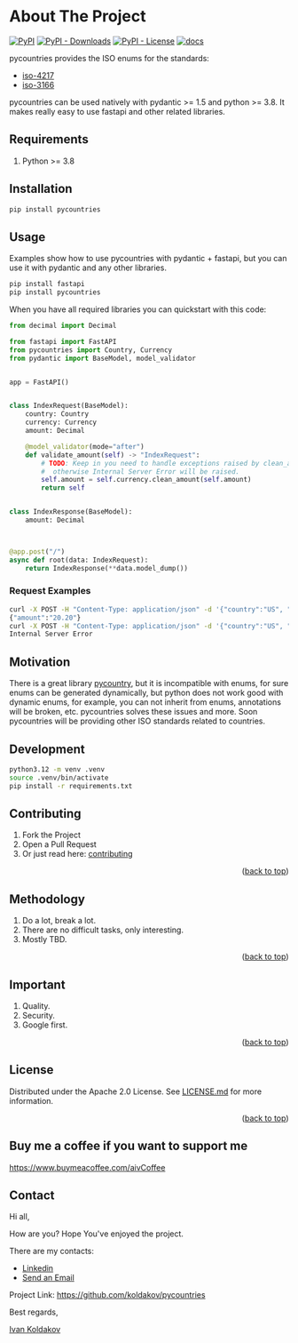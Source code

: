 # About The Project
[![PyPI](https://img.shields.io/pypi/v/pycountries?logo=python&logoColor=white)][pypi_proj]
[![PyPI - Downloads](https://img.shields.io/pypi/dm/pycountries?logo=python&logoColor=white)][pypi_proj]
[![PyPI - License](https://img.shields.io/pypi/l/pycountries?logo=open-source-initiative&logoColor=white)](https://github.com/AivGitHub/pycountries/blob/main/LICENSE.md)
[![docs](https://img.shields.io/readthedocs/pycountries?logo=readthedocs&logoColor=white)][documentation]

pycountries provides the ISO enums for the standards:

- [iso-4217](https://www.iso.org/iso-4217-currency-codes.html)
- [iso-3166](https://www.iso.org/iso-3166-country-codes.html)

pycountries can be used natively with pydantic >= 1.5 and python >= 3.8.
It makes really easy to use fastapi and other related libraries.

## Requirements

1. Python >= 3.8

## Installation

```bash
pip install pycountries
```

## Usage

Examples show how to use pycountries with pydantic + fastapi, but
you can use it with pydantic and any other libraries.

```bash
pip install fastapi
pip install pycountries
```

When you have all required libraries you can quickstart with this code:

```python
from decimal import Decimal

from fastapi import FastAPI
from pycountries import Country, Currency
from pydantic import BaseModel, model_validator


app = FastAPI()


class IndexRequest(BaseModel):
    country: Country
    currency: Currency
    amount: Decimal

    @model_validator(mode="after")
    def validate_amount(self) -> "IndexRequest":
        # TODO: Keep in you need to handle exceptions raised by clean_amount method,
        #  otherwise Internal Server Error will be raised.
        self.amount = self.currency.clean_amount(self.amount)
        return self


class IndexResponse(BaseModel):
    amount: Decimal



@app.post("/")
async def root(data: IndexRequest):
    return IndexResponse(**data.model_dump())
```

### Request Examples

```bash
curl -X POST -H "Content-Type: application/json" -d '{"country":"US", "currency":"USD", "amount":"20.20"}' http://127.0.0.1:8000
{"amount":"20.20"}
curl -X POST -H "Content-Type: application/json" -d '{"country":"US", "currency":"USD", "amount":"-20.20"}' http://127.0.0.1:8000
Internal Server Error
```

## Motivation

There is a great library [pycountry](https://github.com/pycountry/pycountry), but it is incompatible with enums,
for sure enums can be generated dynamically, but python does not work good with dynamic enums, for example, you can not
inherit from enums, annotations will be broken, etc. pycountries solves these issues and more.
Soon pycountries will be providing other ISO standards related to countries.

## Development

```bash
python3.12 -m venv .venv
source .venv/bin/activate
pip install -r requirements.txt
```

## Contributing

1. Fork the Project
2. Open a Pull Request
3. Or just read here: [contributing](https://docs.github.com/en/get-started/quickstart/contributing-to-projects)

<p align="right">(<a href="#top">back to top</a>)</p>

## Methodology

1. Do a lot, break a lot.
2. There are no difficult tasks, only interesting.
3. Mostly TBD.

<p align="right">(<a href="#top">back to top</a>)</p>

## Important

1. Quality.
2. Security.
3. Google first.

<p align="right">(<a href="#top">back to top</a>)</p>

## License

Distributed under the Apache 2.0 License. See [LICENSE.md](LICENSE.md) for more information.

<p align="right">(<a href="#top">back to top</a>)</p>

## Buy me a coffee if you want to support me

https://www.buymeacoffee.com/aivCoffee

## Contact

Hi all,

How are you? Hope You've enjoyed the project.

There are my contacts:

- [Linkedin](https://www.linkedin.com/in/aiv/)
- [Send an Email](mailto:coldie322@gmail.com?subject=[GitHub]-qworpa)

Project Link: https://github.com/koldakov/pycountries

Best regards,

[Ivan Koldakov](https://www.linkedin.com/in/aiv/)


[pypi_proj]: https://pypi.org/project/pycountries/
[documentation]: https://pycountries.readthedocs.io

